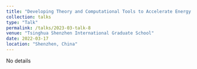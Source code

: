 ```yaml
---
title: "Developing Theory and Computational Tools to Accelerate Energy Materials Discovery"
collection: talks
type: "Talk"
permalink: /talks/2023-03-talk-8
venue: "Tsinghua Shenzhen International Graduate School"
date: 2022-03-17
location: "Shenzhen, China"
---
```

 
No details